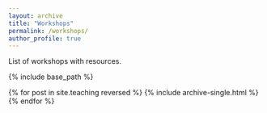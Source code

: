 ```yaml
---
layout: archive
title: "Workshops"
permalink: /workshops/
author_profile: true
---
```


List of workshops with resources.

{% include base_path %}

{% for post in site.teaching reversed %}
  {% include archive-single.html %}
{% endfor %}